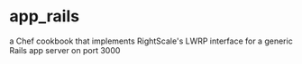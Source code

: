 app_rails
=========

a Chef cookbook that implements RightScale's LWRP interface for a generic Rails app server on port 3000
